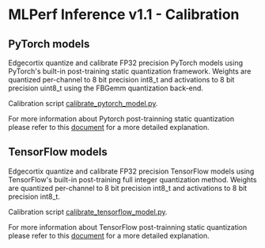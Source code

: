 # MLPerf Inference v1.1 - Calibration

## PyTorch models
Edgecortix quantize and calibrate FP32 precision PyTorch models using PyTorch's built-in post-training static quantization framework.
Weights are quantized per-channel to 8 bit precision int8_t and activations to 8 bit precision uint8_t using the FBGemm quantization back-end.

Calibration script [calibrate_pytorch_model.py](calibrate_pytorch_model.py).

For more information about Pytorch post-trainning static quantization please refer to this [document](https://pytorch.org/blog/introduction-to-quantization-on-pytorch/#post-training-static-quantization) for a more detailed explanation.

## TensorFlow models
Edgecortix quantize and calibrate FP32 precision TensorFlow models using TensorFlow's built-in post-training full integer quantization method.
Weights are quantized per-channel to 8 bit precision int8_t and activations to 8 bit precision int8_t.

Calibration script [calibrate_tensorflow_model.py](calibrate_tensorflow_model.py).

For more information about TensorFlow post-trainning static quantization please refer to this [document](https://www.tensorflow.org/lite/performance/post_training_quantization) for a more detailed explanation.

